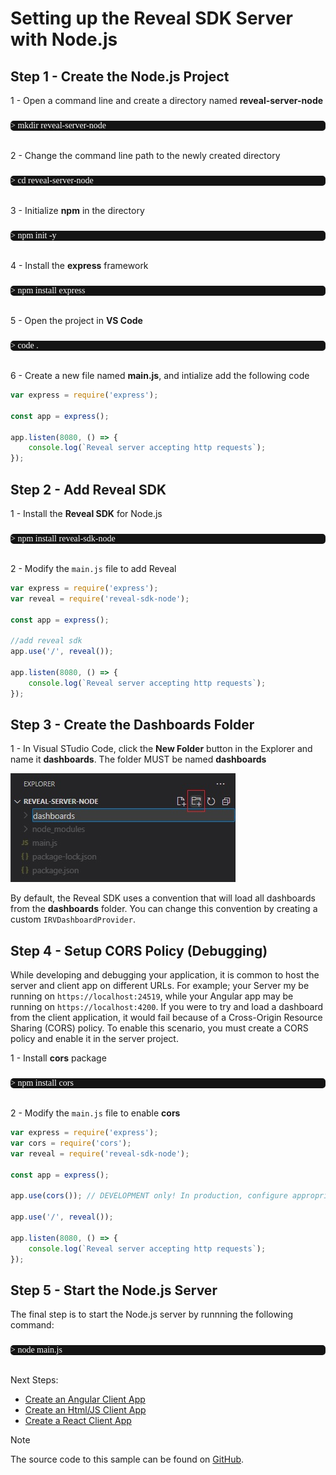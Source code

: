 # Setting up the Reveal SDK Server with Node.js

## Step 1 - Create the Node.js Project

1 - Open a command line and create a directory named **reveal-server-node**
<pre style="background:#141414;color:white;display:inline-block;padding:16x;margin-top:10px;font-family:'Consolas';border-radius:5px;width:100%">
> mkdir reveal-server-node
</pre>

2 - Change the command line path to the newly created directory
<pre style="background:#141414;color:white;display:inline-block;padding:16x;margin-top:10px;font-family:'Consolas';border-radius:5px;width:100%">
> cd reveal-server-node
</pre>

3 - Initialize **npm** in the directory
<pre style="background:#141414;color:white;display:inline-block;padding:16x;margin-top:10px;font-family:'Consolas';border-radius:5px;width:100%">
> npm init -y
</pre>

4 - Install the **express** framework
<pre style="background:#141414;color:white;display:inline-block;padding:16x;margin-top:10px;font-family:'Consolas';border-radius:5px;width:100%">
> npm install express
</pre>

5 - Open the project in **VS Code**
<pre style="background:#141414;color:white;display:inline-block;padding:16x;margin-top:10px;font-family:'Consolas';border-radius:5px;width:100%">
> code .
</pre>

6 - Create a new file named **main.js**, and intialize add the following code

```javascript
var express = require('express');

const app = express();

app.listen(8080, () => {
	console.log(`Reveal server accepting http requests`);
});
```

## Step 2 - Add Reveal SDK

1 - Install the **Reveal SDK** for Node.js
<pre style="background:#141414;color:white;display:inline-block;padding:16x;margin-top:10px;font-family:'Consolas';border-radius:5px;width:100%">
> npm install reveal-sdk-node
</pre>

2 - Modify the `main.js` file to add Reveal

```javascript
var express = require('express');
var reveal = require('reveal-sdk-node');

const app = express();

//add reveal sdk
app.use('/', reveal());

app.listen(8080, () => {
	console.log(`Reveal server accepting http requests`);
});
```

## Step 3 - Create the Dashboards Folder

1 - In Visual STudio Code, click the **New Folder** button in the Explorer and name it **dashboards**. The folder MUST be named **dashboards**

![](images/getting-started-server-node--create-dashboards-folder.jpg)

By default, the Reveal SDK uses a convention that will load all dashboards from the **dashboards** folder. You can change this convention by creating a custom `IRVDashboardProvider`.

## Step 4 - Setup CORS Policy (Debugging)

While developing and debugging your application, it is common to host the server and client app on different URLs. For example; your Server my be running on `https://localhost:24519`, while your Angular app may be running on `https://localhost:4200`. If you were to try and load a dashboard from the client application, it would fail because of a Cross-Origin Resource Sharing (CORS) policy. To enable this scenario, you must create a CORS policy and enable it in the server project.

1 - Install **cors** package
<pre style="background:#141414;color:white;display:inline-block;padding:16x;margin-top:10px;font-family:'Consolas';border-radius:5px;width:100%">
> npm install cors
</pre>

2 - Modify the `main.js` file to enable **cors**

```javascript
var express = require('express');
var cors = require('cors');
var reveal = require('reveal-sdk-node');

const app = express();

app.use(cors()); // DEVELOPMENT only! In production, configure appropriately.

app.use('/', reveal());

app.listen(8080, () => {
	console.log(`Reveal server accepting http requests`);
});
```

## Step 5 - Start the Node.js Server

The final step is to start the Node.js server by runnning the following command:

<pre style="background:#141414;color:white;display:inline-block;padding:16x;margin-top:10px;font-family:'Consolas';border-radius:5px;width:100%">
> node main.js
</pre>

Next Steps:
- [Create an Angular Client App](getting-started-angular.md)
- [Create an Html/JS Client App](getting-started-javascript.md)
- [Create a React Client App](getting-started-react.md)

> [!NOTE]
> The source code to this sample can be found on [GitHub](https://github.com/RevealBi/sdk-samples-javascript/tree/main/01-GettingStarted/server/nodejs).